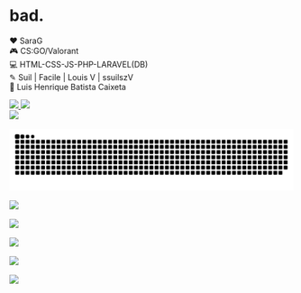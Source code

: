 # bad.
❤  SaraG <br />
🎮 CS:GO/Valorant <br />
💻 HTML-CSS-JS-PHP-LARAVEL(DB) <br />
✎ Suil | Facile | Louis V | ssuilszV <br />
👤 Luis Henrique Batista Caixeta <br />

<div>
<a href="https://github.com/ssuilszV">
<img height="180em" src="https://github-readme-stats.vercel.app/api/top-langs/?username=ssuilszV&layout=compact&langs_count=7&theme=dracula"/>
<img height="180em" src="https://github-readme-stats.vercel.app/api?username=ssuilszV&show_icons=true&theme=dracula&include_all_commits=true&count_private=true"/>
  
  <br/>
  

  
</div>
  
<img src="http://pa1.narvii.com/7423/364cb4ff0bfaaec3bb4d2d546fc085f4a2f6a10dr1-500-280_00.gif"/>
  
![Snake animation](https://github.com/Platane/snk/blob/output/github-contribution-grid-snake.svg)


<div>
  
  
<a href="https://www.youtube.com/channel/UCguvBDAyHYuAgLHeGXuynsA" target="_blank"><img src="https://img.shields.io/badge/YouTube-FF0000?style=for-the-badge&logo=youtube&logoColor=white" target="_blank" ></a>
  
  
 
  
<a href="https://www.instagram.com/the_luisz/" target="_blank"><img src="https://img.shields.io/badge/Instagram-E4405F?style=for-the-badge&logo=instagram&logoColor=white" target="_blank"></a>
  
  
  
<a href="https://www.twitch.tv/suilsz" target="_blank"><img src="https://img.shields.io/badge/Twitch-9146FF?style=for-the-badge&logo=twitch&logoColor=white" target="_blank"></a>
  
  
  
<a href="https://twitter.com/luis_Z_suil" target="_blank"><img src="https://img.shields.io/badge/Twitter-1DA1F2?style=for-the-badge&logo=twitter&logoColor=white" target="_blank"></a>
  
  
  
<a href="https://steamcommunity.com/id/suil_ID/" target="_blank"><img src="https://img.shields.io/badge/Steam-000000?style=for-the-badge&logo=steam&logoColor=white" target="_blank"></a>
  
</div>
